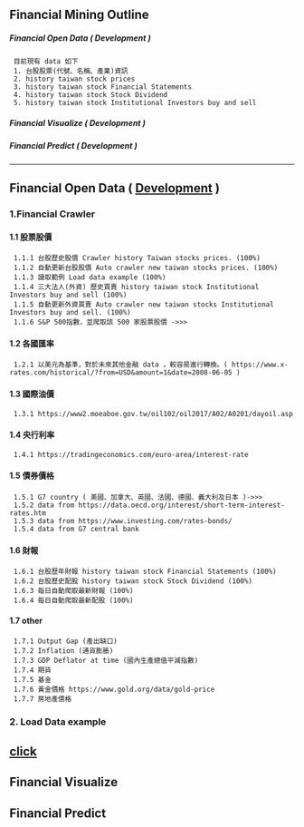 ## Financial Mining Outline 
##### Financial Open Data ( Development )
     目前現有 data 如下
     1. 台股股票(代號、名稱、產業)資訊 
     2. history taiwan stock prices 
     3. history taiwan stock Financial Statements 
     4. history taiwan stock Stock Dividend 
     5. history taiwan stock Institutional Investors buy and sell 

##### Financial Visualize ( Development )
##### Financial Predict ( Development )

-------------------------------------------------------------------------------------------------

## Financial Open Data ( [Development](https://github.com/f496328mm/FinancialMining/tree/master/FinancialOpenData)  )

### 1.Financial Crawler
#### 1.1 股票股價
     1.1.1 台股歷史股價 Crawler history Taiwan stocks prices. (100%)
     1.1.2 自動更新台股股價 Auto crawler new taiwan stocks prices. (100%)
     1.1.3 讀取範例 Load data example (100%)
     1.1.4 三大法人(外資) 歷史買賣 history taiwan stock Institutional Investors buy and sell (100%)
     1.1.5 自動更新外資買賣 Auto crawler new taiwan stocks Institutional Investors buy and sell. (100%)
     1.1.6 S&P 500指數，並爬取該 500 家股票股價 ->>>
#### 1.2 各國匯率 
     1.2.1 以美元為基準，對於未來其他金融 data ，較容易進行轉換。( https://www.x-rates.com/historical/?from=USD&amount=1&date=2008-06-05 )
#### 1.3 國際油價
     1.3.1 https://www2.moeaboe.gov.tw/oil102/oil2017/A02/A0201/dayoil.asp
#### 1.4 央行利率
     1.4.1 https://tradingeconomics.com/euro-area/interest-rate
#### 1.5 債券價格
     1.5.1 G7 country ( 美國、加拿大、英國、法國、德國、義大利及日本 )->>>
     1.5.2 data from https://data.oecd.org/interest/short-term-interest-rates.htm
     1.5.3 data from https://www.investing.com/rates-bonds/
     1.5.4 data from G7 central bank
     
#### 1.6 財報
     1.6.1 台股歷年財報 history taiwan stock Financial Statements (100%) 
     1.6.2 台股歷史配股 history taiwan stock Stock Dividend (100%)
     1.6.3 每日自動爬取最新財報 (100%)
     1.6.4 每日自動爬取最新配股 (100%)
#### 1.7 other 
     1.7.1 Output Gap (產出缺口)
     1.7.2 Inflation (通貨膨脹)
     1.7.3 GDP Deflator at time (國內生產總值平減指數)
     1.7.4 期貨
     1.7.5 基金
     1.7.6 黃金價格 https://www.gold.org/data/gold-price
     1.7.7 房地產價格

### 2. Load Data example
[click](https://github.com/f496328mm/FinancialMining/tree/master/FinancialOpenData)
-------------------------------------------------------------------------------------------------

## Financial Visualize
## Financial Predict






